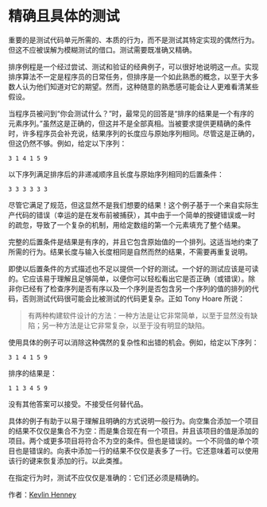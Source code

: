 # 精确且具体的测试

重要的是测试代码单元所需的、本质的行为，而不是测试其特定实现的偶然行为。但这不应被误解为模糊测试的借口。测试需要既准确又精确。

排序例程是一个经过尝试、测试和验证的经典例子，可以很好地说明这一点。实现排序算法不一定是程序员的日常任务，但排序是一个如此熟悉的概念，以至于大多数人认为他们知道对它的期望。然而，这种随意的熟悉感可能会让人更难看清某些假设。

当程序员被问到“你会测试什么？”时，最常见的回答是“排序的结果是一个有序的元素序列。”虽然这是正确的，但这并不是全部真相。当被要求提供更精确的条件时，许多程序员会补充说，结果序列的长度应与原始序列相同。尽管这是正确的，但这仍然不够。例如，给定以下序列：

```
3 1 4 1 5 9
```

以下序列满足排序后的非递减顺序且长度与原始序列相同的后置条件：

```
3 3 3 3 3 3
```

尽管它满足了规范，但这显然不是我们想要的结果！这个例子基于一个来自实际生产代码的错误（幸运的是在发布前被捕获），其中由于一个简单的按键错误或一时的疏忽，导致了一个复杂的机制，用给定数组的第一个元素填充了整个结果。

完整的后置条件是结果是有序的，并且它包含原始值的一个排列。这适当地约束了所需的行为。结果长度与输入长度相同是自然而然的结果，不需要再重复说明。

即使以后置条件的方式描述也不足以提供一个好的测试。一个好的测试应该是可读的。它应该易于理解且足够简单，以便你可以轻松看出它是否正确（或错误）。除非你已经有了检查序列是否有序以及一个序列是否包含另一个序列的值的排列的代码，否则测试代码很可能会比被测试的代码更复杂。正如 Tony Hoare 所说：

> 有两种构建软件设计的方法：一种方法是让它非常简单，以至于显然没有缺陷；另一种方法是让它非常复杂，以至于没有明显的缺陷。

使用具体的例子可以消除这种偶然的复杂性和出错的机会。例如，给定以下序列：

```
3 1 4 1 5 9
```

排序的结果是：

```
1 1 3 4 5 9
```

没有其他答案可以接受。不接受任何替代品。

具体的例子有助于以易于理解且明确的方式说明一般行为。向空集合添加一个项目的结果不仅仅是集合不为空：而是集合现在有一个项目。并且该项目的值是添加的项目。两个或更多项目将符合不为空的条件。但也是错误的。一个不同值的单个项目也是错误的。向表中添加一行的结果不仅仅是表多了一行。它还意味着可以使用该行的键来恢复添加的行。以此类推。

在指定行为时，测试不应仅仅是准确的：它们还必须是精确的。

作者：[Kevlin Henney](http://programmer.97things.oreilly.com/wiki/index.php/Kevlin_Henney)